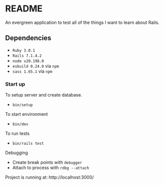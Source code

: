 # README
An evergreen application to test all of the things I want to learn about Rails.

## Dependencies
- `Ruby 3.0.1`
- `Rails 7.1.4.2`
- `node v20.198.0`
- `esbuild 0.24.0` via `npm`
- `sass 1.65.1` via `npm`

### Start up
To setup server and create database.
- `bin/setup`

To start environment
- `bin/dev`

To run tests
- `bin/rails test`

Debugging
- Create break points with `debugger`
- Attach to process with `rdbg --attach`

Project is running at: http://localhost:3000/
